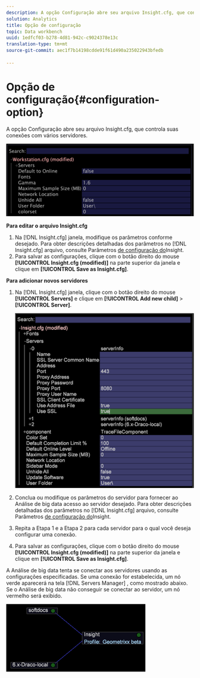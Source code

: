 ```yaml
---
description: A opção Configuração abre seu arquivo Insight.cfg, que controla suas conexões com vários servidores.
solution: Analytics
title: Opção de configuração
topic: Data workbench
uuid: 1edfcf03-b278-4d81-942c-c9024378e13c
translation-type: tm+mt
source-git-commit: aec1f7b14198cdde91f61d490a235022943bfedb

---
```



# Opção de configuração{#configuration-option}

A opção Configuração abre seu arquivo Insight.cfg, que controla suas conexões com vários servidores.

![](assets/cfg_Workstation.png)

**Para editar o arquivo Insight.cfg**

1. Na [!DNL Insight.cfg] janela, modifique os parâmetros conforme desejado. Para obter descrições detalhadas dos parâmetros no [!DNL Insight.cfg] arquivo, consulte Parâmetros [de configuração do](../../../home/c-get-started/c-insght-config-param.md#concept-14da97d0756348e885c08ca9e866074b)Insight.
1. Para salvar as configurações, clique com o botão direito do mouse **[!UICONTROL Insight.cfg (modified)]** na parte superior da janela e clique em **[!UICONTROL Save as Insight.cfg]**.

**Para adicionar novos servidores**

1. Na [!DNL Insight.cfg] janela, clique com o botão direito do mouse **[!UICONTROL Servers]** e clique em **[!UICONTROL Add new child]** > **[!UICONTROL Server]**.

   ![](assets/cfg_Workstation_AddServer.png)

1. Conclua ou modifique os parâmetros do servidor para fornecer ao Análise de big data acesso ao servidor desejado. Para obter descrições detalhadas dos parâmetros no [!DNL Insight.cfg] arquivo, consulte Parâmetros [de configuração do](../../../home/c-get-started/c-insght-config-param.md#concept-14da97d0756348e885c08ca9e866074b)Insight.
1. Repita a Etapa 1 e a Etapa 2 para cada servidor para o qual você deseja configurar uma conexão.
1. Para salvar as configurações, clique com o botão direito do mouse **[!UICONTROL Insight.cfg (modified)]** na parte superior da janela e clique em **[!UICONTROL Save as Insight.cfg]**.

A Análise de big data tenta se conectar aos servidores usando as configurações especificadas. Se uma conexão for estabelecida, um nó verde aparecerá na tela [!DNL Servers Manager] , como mostrado abaixo. Se o Análise de big data não conseguir se conectar ao servidor, um nó vermelho será exibido.

![](assets/vis_SysStat_RedGreenDots.png)

